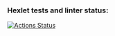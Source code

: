 ### Hexlet tests and linter status:
[![Actions Status](https://github.com/Tsogoeva/frontend-project-lvl2/workflows/hexlet-check/badge.svg)](https://github.com/Tsogoeva/frontend-project-lvl2/actions)